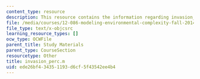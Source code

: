 ```yaml
---
content_type: resource
description: This resource contains the information regarding invasion_perc.m.
file: /media/courses/12-086-modeling-environmental-complexity-fall-2014/ede26bf434351193d6cf5f43542ee4b4_invasion_perc.m
file_type: text/x-objcsrc
learning_resource_types: []
ocw_type: OCWFile
parent_title: Study Materials
parent_type: CourseSection
resourcetype: Other
title: invasion_perc.m
uid: ede26bf4-3435-1193-d6cf-5f43542ee4b4
---
```


